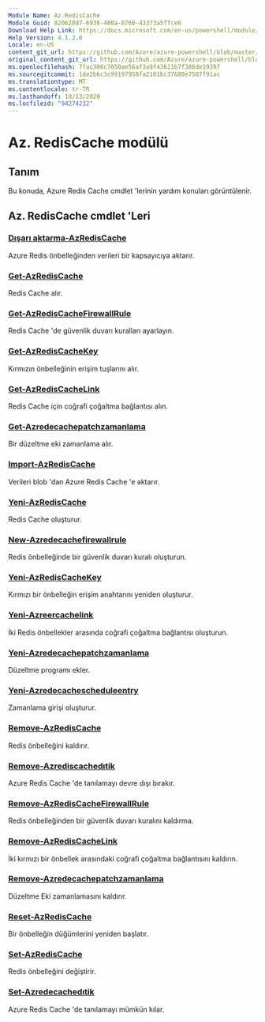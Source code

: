 ```yaml
---
Module Name: Az.RedisCache
Module Guid: 820628d7-6938-488a-8760-43373a5ffce6
Download Help Link: https://docs.microsoft.com/en-us/powershell/module/az.rediscache
Help Version: 4.1.2.0
Locale: en-US
content_git_url: https://github.com/Azure/azure-powershell/blob/master/src/RedisCache/RedisCache/help/Az.RedisCache.md
original_content_git_url: https://github.com/Azure/azure-powershell/blob/master/src/RedisCache/RedisCache/help/Az.RedisCache.md
ms.openlocfilehash: 7fac306c7050ae56af3a9f43611b7f386de39397
ms.sourcegitcommit: 1de2b6c3c99197958fa2101bc37680e7507f91ac
ms.translationtype: MT
ms.contentlocale: tr-TR
ms.lasthandoff: 10/13/2020
ms.locfileid: "94274232"
---
```

# Az. RedisCache modülü
## Tanım
Bu konuda, Azure Redis Cache cmdlet 'lerinin yardım konuları görüntülenir.

## Az. RedisCache cmdlet 'Leri
### [Dışarı aktarma-AzRedisCache](Export-AzRedisCache.md)
Azure Redis önbelleğinden verileri bir kapsayıcıya aktarır.

### [Get-AzRedisCache](Get-AzRedisCache.md)
Redis Cache alır.

### [Get-AzRedisCacheFirewallRule](Get-AzRedisCacheFirewallRule.md)
Redis Cache 'de güvenlik duvarı kuralları ayarlayın.

### [Get-AzRedisCacheKey](Get-AzRedisCacheKey.md)
Kırmızın önbelleğinin erişim tuşlarını alır.

### [Get-AzRedisCacheLink](Get-AzRedisCacheLink.md)
Redis Cache için coğrafi çoğaltma bağlantısı alın.

### [Get-Azredecachepatchzamanlama](Get-AzRedisCachePatchSchedule.md)
Bir düzeltme eki zamanlama alır.

### [Import-AzRedisCache](Import-AzRedisCache.md)
Verileri blob 'dan Azure Redis Cache 'e aktarır.

### [Yeni-AzRedisCache](New-AzRedisCache.md)
Redis Cache oluşturur.

### [New-Azredecachefirewallrule](New-AzRedisCacheFirewallRule.md)
Redis önbelleğinde bir güvenlik duvarı kuralı oluşturun.

### [Yeni-AzRedisCacheKey](New-AzRedisCacheKey.md)
Kırmızı bir önbelleğin erişim anahtarını yeniden oluşturur.

### [Yeni-Azreercachelink](New-AzRedisCacheLink.md)
İki Redis önbellekler arasında coğrafi çoğaltma bağlantısı oluşturun.

### [Yeni-Azredecachepatchzamanlama](New-AzRedisCachePatchSchedule.md)
Düzeltme programı ekler.

### [Yeni-Azredecachescheduleentry](New-AzRedisCacheScheduleEntry.md)
Zamanlama girişi oluşturur.

### [Remove-AzRedisCache](Remove-AzRedisCache.md)
Redis önbelleğini kaldırır.

### [Remove-Azrediscachedıtik](Remove-AzRedisCacheDiagnostic.md)
Azure Redis Cache 'de tanılamayı devre dışı bırakır.

### [Remove-AzRedisCacheFirewallRule](Remove-AzRedisCacheFirewallRule.md)
Redis önbelleğinden bir güvenlik duvarı kuralını kaldırma.

### [Remove-AzRedisCacheLink](Remove-AzRedisCacheLink.md)
İki kırmızı bir önbellek arasındaki coğrafi çoğaltma bağlantısını kaldırın.

### [Remove-Azredecachepatchzamanlama](Remove-AzRedisCachePatchSchedule.md)
Düzeltme Eki zamanlamasını kaldırır.

### [Reset-AzRedisCache](Reset-AzRedisCache.md)
Bir önbelleğin düğümlerini yeniden başlatır.

### [Set-AzRedisCache](Set-AzRedisCache.md)
Redis önbelleğini değiştirir.

### [Set-Azredecachedıtik](Set-AzRedisCacheDiagnostic.md)
Azure Redis Cache 'de tanılamayı mümkün kılar.


